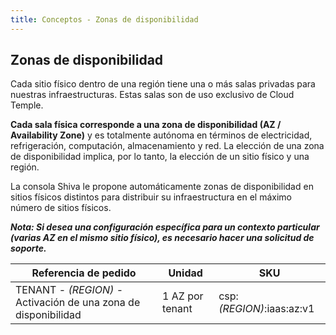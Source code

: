 ```yaml
---
title: Conceptos - Zonas de disponibilidad
---
```


## Zonas de disponibilidad

Cada sitio físico dentro de una región tiene una o más salas privadas para nuestras infraestructuras. Estas salas son de uso exclusivo de Cloud Temple.

__Cada sala física corresponde a una zona de disponibilidad (AZ / Availability Zone)__ y es totalmente autónoma en términos de electricidad, refrigeración, computación, almacenamiento y red.
La elección de una zona de disponibilidad implica, por lo tanto, la elección de un sitio físico y una región.

La consola Shiva le propone automáticamente zonas de disponibilidad en sitios físicos distintos para distribuir su infraestructura en el máximo número de sitios físicos.

*__Nota: Si desea una configuración específica para un contexto particular (varias AZ en el mismo sitio físico), es necesario hacer una solicitud de soporte.__*


| Referencia de pedido                                                 | Unidad                 | SKU                       |
|---------------------------------------------------------------------|------------------------|---------------------------|
| TENANT - *(REGION)* - Activación de una zona de disponibilidad | 1 AZ por tenant | csp:*(REGION)*:iaas:az:v1 |
